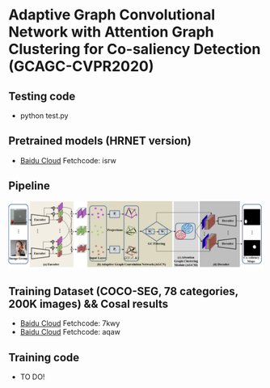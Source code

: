 # Adaptive Graph Convolutional Network with Attention Graph Clustering for Co-saliency Detection (GCAGC-CVPR2020)
## Testing code
* python test.py
## Pretrained models (HRNET version)
* [Baidu Cloud](https://pan.baidu.com/s/1C4pX_akexLHe7fTWtWHxlw) Fetchcode: isrw 
## Pipeline
![pipeline](https://github.com/ltp1995/GCAGC-CVPR2020/blob/master/maps/pipeline.png)
## Training Dataset (COCO-SEG, 78 categories, 200K images) && Cosal results
* [Baidu Cloud](https://pan.baidu.com/s/1el5csohupzbLXzLZLSHO6w) Fetchcode: 7kwy
* [Baidu Cloud](https://pan.baidu.com/s/1x4t9hp1JIKKirI9s8Vsy1w) Fetchcode: aqaw
## Training code
* TO DO!

